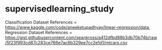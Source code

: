# supervisedlearning_study
Classification Dataset References = https://www.kaggle.com/code/aneeketupadhyay/linear-regression/data,
Regression Dataset References     = https://gist.githubusercontent.com/seankross/a412dfbd88b3db70b74b/raw/5f23f993cd87c283ce766e7ac6b329ee7cc2e1d1/mtcars.csv
